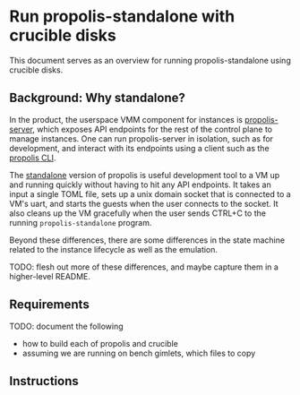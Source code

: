 # Run propolis-standalone with crucible disks

This document serves as an overview for running propolis-standalone using
crucible disks.

## Background: Why standalone?

In the product, the userspace VMM component for instances is
[propolis-server](https://github.com/oxidecomputer/propolis/tree/master/bin/propolis-server),
which exposes API endpoints for the rest of the control plane to manage
instances. One can run propolis-server in isolation, such as for development,
and interact with its endpoints using a
client such as the [propolis
CLI](https://github.com/oxidecomputer/propolis/tree/master/bin/propolis-cli).


The
[standalone](https://github.com/oxidecomputer/propolis/tree/master/bin/propolis-standalone#propolis-standalone)
version of propolis is useful development tool to a VM up and running quickly
without having to hit any API endpoints. It takes an input a single TOML file,
sets up a unix domain socket that is connected to a VM's uart, and starts the
guests when the user connects to the socket. It also cleans up the VM gracefully
when the user sends CTRL+C to the running `propolis-standalone` program.

Beyond these differences, there are some differences in the state machine
related to the instance lifecycle as well as the emulation.

TODO: flesh out more of these differences, and maybe capture them in a
higher-level README.

## Requirements

TODO: document the following

- how to build each of propolis and crucible
- assuming we are running on bench gimlets, which files to copy


## Instructions

